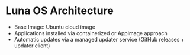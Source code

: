 
# Luna OS Architecture
- Base Image: Ubuntu cloud image
- Applications installed via containerized or AppImage approach
- Automatic updates via a managed updater service (GitHub releases + updater client)
